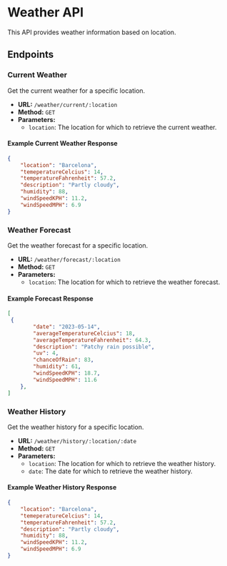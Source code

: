 # Weather API

This API provides weather information based on location.

## Endpoints

### Current Weather

Get the current weather for a specific location.

- **URL:** `/weather/current/:location`
- **Method:** `GET`
- **Parameters:**
  - `location`: The location for which to retrieve the current weather.

#### Example Current Weather Response

```json
{
    "location": "Barcelona",
    "temeperatureCelcius": 14,
    "temperatureFahrenheit": 57.2,
    "description": "Partly cloudy",
    "humidity": 88,
    "windSpeedKPH": 11.2,
    "windSpeedMPH": 6.9
}
```


### Weather Forecast

Get the weather forecast for a specific location.

- **URL:** `/weather/forecast/:location`
- **Method:** `GET`
- **Parameters:**
  - `location`: The location for which to retrieve the weather forecast.
  
#### Example Forecast Response

```json
[
 {
        "date": "2023-05-14",
        "averageTemperatureCelcius": 18,
        "averageTemperatureFahrenheit": 64.3,
        "description": "Patchy rain possible",
        "uv": 4,
        "chanceOfRain": 83,
        "humidity": 61,
        "windSpeedKPH": 18.7,
        "windSpeedMPH": 11.6
    },
]
```

### Weather History

Get the weather history for a specific location.

- **URL:** `/weather/history/:location/:date`
- **Method:** `GET`
- **Parameters:**
  - `location`: The location for which to retrieve the weather history.
  - `date`: The date for which to retrieve the weather history.
  
#### Example Weather History Response

```json
{
    "location": "Barcelona",
    "temeperatureCelcius": 14,
    "temperatureFahrenheit": 57.2,
    "description": "Partly cloudy",
    "humidity": 88,
    "windSpeedKPH": 11.2,
    "windSpeedMPH": 6.9
}
```


